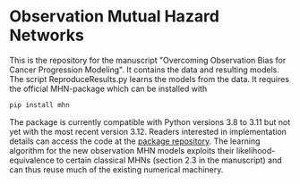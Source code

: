 # Observation Mutual Hazard Networks
This is the repository for the manuscript "Overcoming Observation Bias for Cancer Progression Modeling". It contains the data and resulting models. 
The script ReproduceResults.py learns the models from the data. It requires the official MHN-package which can be installed with 
```bash
pip install mhn
```
The package is currently compatible with Python versions 3.8 to 3.11 but not yet with the most recent version 3.12.
Readers interested in implementation details can access the code at the [package repository](https://github.com/spang-lab/LearnMHN/). The learning algorithm for the new observation MHN models exploits their likelihood-equivalence to certain classical MHNs (section 2.3 in the manuscript) and can thus reuse much of the existing numerical machinery.
